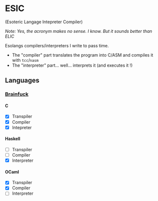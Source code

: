 # ESIC

(Esoteric Langage Intepreter Compiler)

*Note: Yes, the acronym makes no sense. I know. But it sounds better than ELIC*

Esolangs compilers/interpreters I write to pass time.

- The "compiler" part translates the program into C/ASM and compiles it with `tcc`/`nasm`
- The "interpreter" part... well... interprets it (and executes it !)

## Languages

### [Brainfuck](https://esolangs.org/wiki/Brainfuck)

#### C

- [x] Transpiler
- [x] Compiler
- [x] Intepreter

#### Haskell

- [ ] Transpiler
- [ ] Compiler
- [x] Interpreter

#### OCaml

- [x] Transpiler
- [x] Compiler
- [ ] Interpreter

